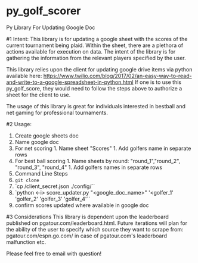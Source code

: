 # py_golf_scorer
Py Library For Updating Google Doc

#1 Intent:
This library is for updating a google sheet with the scores of the current tournament being plaid.
Within the sheet, there are a plethora of actions available for execution on data. The intent of
the library is for gathering the information from the relevant players specified by the user.

This library relies upon the client for updating google drive items via python available here:
https://www.twilio.com/blog/2017/02/an-easy-way-to-read-and-write-to-a-google-spreadsheet-in-python.html
If one is to use this py_golf_score, they would need to follow the steps above to authorize a
sheet for the client to use.

The usage of this library is great for individuals interested in bestball and net
gaming for professional tournaments.  

#2 Usage:
1. Create google sheets doc
  1. Name google doc
  1. For net scoring
    1. Name sheet "Scores"
    1. Add golfers name in separate rows
  1. For best ball scoring
    1. Name sheets by round: "round_1","round_2", "round_3", "round_4"
    1. Add golfers names in separate rows
2. Command Line Steps
  2. `git clone`
  2. `cp <downloads>/client_secret.json ./config/``
  2. `python <-i> score_updater.py "<google_doc_name>" '<golfer_1' 'golfer_2' 'golfer_3' 'golfer_4'``
  2. confirm scores updated where available in google doc

#3 Considerations
This library is dependent upon the leaderboard published on pgatour.com/leaderboard.html. Future iterations
will plan for the ability of the user to specify which source they want to scrape from: pgatour.com/espn.go.com/
in case of pgatour.com's leaderboard malfunction etc.

Please feel free to email with question!
